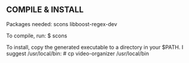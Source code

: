 ## COMPILE & INSTALL ##
Packages needed:
	scons
	libboost-regex-dev
	
To compile, run:
	$ scons

To install, copy the generated executable to a directory in your $PATH. I suggest /usr/local/bin:
	# cp video-organizer /usr/local/bin
